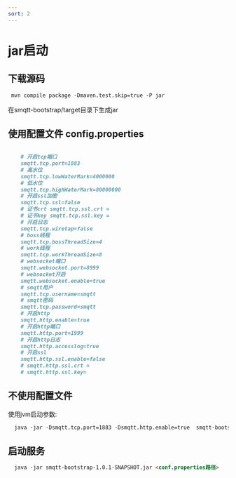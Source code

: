 ```yaml
---
sort: 2
---
```


# jar启动


## 下载源码 

```markdown
 mvn compile package -Dmaven.test.skip=true -P jar
```

在smqtt-bootstrap/target目录下生成jar

## 使用配置文件 config.properties

```markdown
    
    # 开启tcp端口
    smqtt.tcp.port=1883
    # 高水位
    smqtt.tcp.lowWaterMark=4000000
    # 低水位
    smqtt.tcp.highWaterMark=80000000
    # 开启ssl加密
    smqtt.tcp.ssl=false
    # 证书crt smqtt.tcp.ssl.crt =
    # 证书key smqtt.tcp.ssl.key =
    # 开启日志
    smqtt.tcp.wiretap=false
    # boss线程
    smqtt.tcp.bossThreadSize=4
    # work线程
    smqtt.tcp.workThreadSize=8
    # websocket端口
    smqtt.websocket.port=8999
    # websocket开启
    smqtt.websocket.enable=true
    # smqtt用户
    smqtt.tcp.username=smqtt
    # smqtt密码
    smqtt.tcp.password=smqtt
    # 开启http
    smqtt.http.enable=true
    # 开启http端口
    smqtt.http.port=1999
    # 开启http日志
    smqtt.http.accesslog=true
    # 开启ssl
    smqtt.http.ssl.enable=false
    # smqtt.http.ssl.crt =
    # smqtt.http.ssl.key=
  ```

## 不使用配置文件
使用jvm启动参数:

```markdown
  java -jar -Dsmqtt.tcp.port=1883 -Dsmqtt.http.enable=true  smqtt-bootstrap-1.0.1-SNAPSHOT.jar
```
## 启动服务

```markdown
  java -jar smqtt-bootstrap-1.0.1-SNAPSHOT.jar <conf.properties路径>
```

